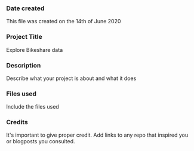 ### Date created
This file was created on the 14th of June 2020 

### Project Title
Explore Bikeshare data 

### Description
Describe what your project is about and what it does

### Files used
Include the files used

### Credits
It's important to give proper credit. Add links to any repo that inspired you or blogposts you consulted.

